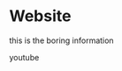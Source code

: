 <!DOCTYPE html>
<html>
<head>
    <title>website</title>
</head>
<body>
    <h1>Website</h1>
    <p>this is the boring information</p>

<a src="https://www.youtube.com/">youtube</a>
    
</body>
</html>

